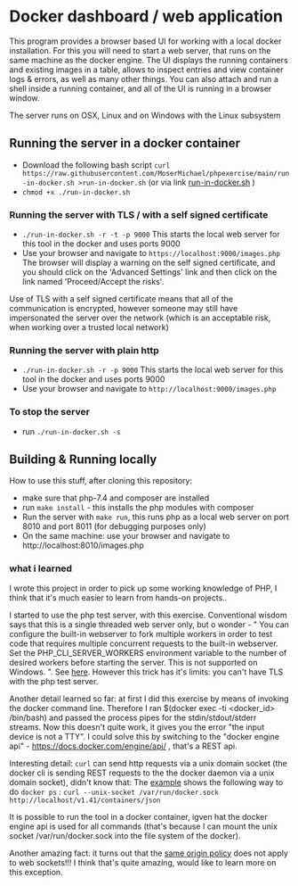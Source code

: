 # Docker dashboard / web application

This program provides a browser based UI for working with a local docker installation. For this you will need to start a web server, that runs on the same machine as the docker engine.
The UI displays the running containers and existing images in a table, allows to inspect entries and view container logs & errors, as well as many other things. 
You can also attach and run a shell inside a running container, and all of the UI is running in a browser window.

The server runs on OSX, Linux and on Windows with the Linux subsystem

## Running the server in a docker container

- Download the following bash script ```curl https://raw.githubusercontent.com/MoserMichael/phpexercise/main/run-in-docker.sh >run-in-docker.sh``` (or via link [run-in-docker.sh](https://raw.githubusercontent.com/MoserMichael/phpexercise/main/run-in-docker.sh) )
- ```chmod +x ./run-in-docker.sh```

### Running the server with TLS / with a self signed certificate

- ```./run-in-docker.sh -r -t -p 9000``` This starts the local web server for this tool in the docker and uses ports 9000 
- Use your browser and navigate to ```https://localhost:9000/images.php```  The browser will display a warning on the self signed certificate, and you should click on the 'Advanced Settings' link and then click on the link named 'Proceed/Accept the risks'.

Use of TLS with a self signed certificate means that all of the communication is encrypted, however someone may still have impersonated the server over the network (which is an acceptable risk, when working over a trusted local network)

### Running the server with plain http

- ```./run-in-docker.sh -r -p 9000``` This starts the local web server for this tool in the docker and uses ports 9000 
- Use your browser and navigate to ```http://localhost:9000/images.php```

### To stop the server

- run ```./run-in-docker.sh -s```

## Building & Running locally 

How to use this stuff, after cloning this repository:

- make sure that php-7.4 and composer are installed
- run ```make install``` - this installs the php modules with composer
- Run the server with ```make run```, this runs php as a local web server on port 8010 and port 8011 (for debugging purposes only)
- On the same machine: use your browser and navigate to http://localhost:8010/images.php

### what i learned

I wrote this project in order to pick up some working knowledge of PHP, I think that it's much easier to learn from hands-on projects..

I started to use the php test server, with this exercise. Conventional wisdom says that this is a single threaded web server only, but o wonder - " You can configure the built-in webserver to fork multiple workers in order to test code that requires multiple concurrent requests to the built-in webserver. Set the PHP_CLI_SERVER_WORKERS environment variable to the number of desired workers before starting the server. This is not supported on Windows. ". See [here](https://www.php.net/manual/en/features.commandline.webserver.php).
However this trick has it's limits: you can't have TLS with the php test server.

Another detail learned so far: at first I did this exercise by means of invoking the docker command line. 
Therefore I ran $(docker exec -ti <docker_id> /bin/bash) and passed the process pipes for the stdin/stdout/stderr streams.
Now this doesn't quite work, it gives you the error "the input device is not a TTY".
I could solve this by switching to the "docker engine api" - https://docs.docker.com/engine/api/ , that's a REST api.

Interesting detail: ```curl``` can send http requests via a unix domain socket (the docker cli is sending REST requests to the the docker daemon via a unix domain socket), didn't know that:
The [example](https://docs.docker.com/engine/api/sdk/examples/) shows the following way to do ```docker ps``` : ```curl --unix-socket /var/run/docker.sock http://localhost/v1.41/containers/json```

It is possible to run the tool in a docker container, igven hat the docker engine api is used for all commands (that's because I can mount the unix socket /var/run/docker.sock into the file system of the docker).

Another amazing fact: it turns out that the [same origin policy](https://en.wikipedia.org/wiki/Same-origin_policy) does not apply to web sockets!!! I think that's quite amazing, would like to learn more on this exception.


